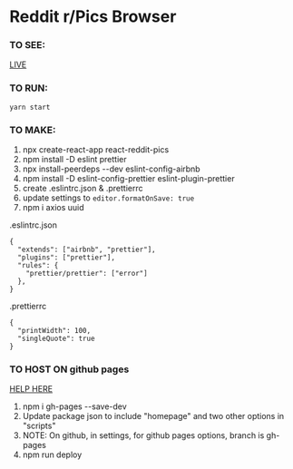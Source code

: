 # Reddit r/Pics Browser

### TO SEE:

[LIVE](https://aaroncaraway.github.io/react-reddit-pics/)

### TO RUN:

`yarn start`

### TO MAKE:

1. npx create-react-app react-reddit-pics
2. npm install -D eslint prettier
3. npx install-peerdeps --dev eslint-config-airbnb
4. npm install -D eslint-config-prettier eslint-plugin-prettier
5. create .eslintrc.json & .prettierrc
6. update settings to `editor.formatOnSave: true`
7. npm i axios uuid

.eslintrc.json

```
{
  "extends": ["airbnb", "prettier"],
  "plugins": ["prettier"],
  "rules": {
    "prettier/prettier": ["error"]
  },
}
```

.prettierrc

```
{
  "printWidth": 100,
  "singleQuote": true
}
```

### TO HOST ON github pages

[HELP HERE](https://dev.to/yuribenjamin/how-to-deploy-react-app-in-github-pages-2a1f)

1. npm i gh-pages --save-dev
2. Update package json to include "homepage" and two other options in "scripts"
3. NOTE: On github, in settings, for github pages options, branch is gh-pages
4. npm run deploy
